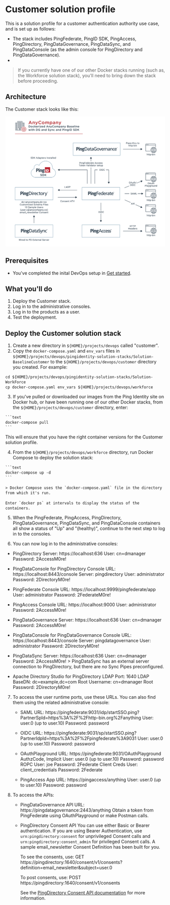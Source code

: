 # Customer solution profile

This is a solution profile for a customer authentication authority use case, and is set up as follows:

  * The stack includes PingFederate, PingID SDK, PingAccess, PingDirectory, PingDataGovernance, PingDataSync, and PingDataConsole (as the admin console for PingDirectory and PingDataGovernance).
  *

> If you currently have one of our other Docker stacks running (such as, the Workforce solution stack), you'll need to bring down the stack before proceeding.

## Architecture

The Customer stack looks like this:

![Customer solution diagram](customerStack.png)

## Prerequisites

  * You've completed the inital DevOps setup in [Get started](getStarted.md).

## What you'll do

  1. Deploy the Customer stack.
  2. Log in to the administrative consoles.
  3. Log in to the products as a user.
  4. Test the deployment.

## Deploy the Customer solution stack

  1. Create a new directory in `${HOME}/projects/devops` called "customer".
  2. Copy the `docker-compose.yaml` and `env_vars` files in `${HOME}/projects/devops/pingidentity-solution-stacks/Solution-BaselineCustomer` to the `${HOME}/projects/devops/customer` directory you created. For example:

  ```text
  cd ${HOME}/projects/devops/pingidentity-solution-stacks/Solution-WorkForce
  cp docker-compose.yaml env_vars ${HOME}/projects/devops/workforce
  ```

  3. If you've pulled or downloaded our images from the Ping Identity site on Docker hub, or have been running one of our other Docker stacks, from the `${HOME}/projects/devops/customer` directory, enter:

    ```text
    docker-compose pull
    ```

   This will ensure that you have the right container versions for the Customer solution profile.

  4. From the `${HOME}/projects/devops/workforce` directory, run Docker Compose to deploy the solution stack:

    ```text
    docker-compose up -d
    ```

    > Docker Compose uses the `docker-compose.yaml` file in the directory from which it's run.

    Enter `docker ps` at intervals to display the status of the containers.

  5. When the PingFederate, PingAccess, PingDirectory, PingDataGovernance, PingDataSync, and PingDataConsole containers all show a status of "Up" and "(healthy)", continue to the next step to log in to the consoles.

  6. You can now log in to the administrative consoles:

   - PingDirectory
      Server: https://localhost:636
      User: cn=dmanager
      Password: 2AccessM0re!

   - PingDataConsole for PingDirectory
      Console URL: https://localhost:8443/console
      Server: pingdirectory
      User: administrator
      Password: 2DirectoryM0re!

   - PingFederate
      Console URL: https://localhost:9999/pingfederate/app
      User: administrator
      Password: 2FederateM0re!

   - PingAccess
      Console URL: https://localhost:9000
      User: administrator
      Password: 2AccessM0re!

   - PingDataGovernance
      Server: https://localhost:636
      User: cn=dmanager
      Password: 2AccessM0re!

   - PingDataConsole for PingDataGovernance
      Console URL: https://localhost:8443/console
      Server: pingdatagovernance
      User: administrator
      Password: 2DirectoryM0re!

   - PingDataSync
      Server: https://localhost:636
      User: cn=dmanager
      Password: 2AccessM0re!
    > PingDataSync has an external server connection to PingDirectory, but there are *no* Sync Pipes preconfigured.

   - Apache Directory Studio for PingDirectory
      LDAP Port: 1640
      LDAP BaseDN: dc=example,dc=com
      Root Username: cn=dmanager
      Root Password: 2DirectoryM0re!

  7. To access the user runtime ports, use these URLs. You can also find them using the related administrative console:

     * SAML
        URL: https://pingfederate:9031/idp/startSSO.ping?PartnerSpId=https%3A%2F%2Fhttp-bin.org%2Fanything
        User: user.0 (up to user.10)
        Password: password

     * OIDC
        URL: https://pingfederate:9031/sp/startSSO.ping?PartnerIdpId=https%3A%2F%2Fpingfederate%3A9031
        User: user.0 (up to user.10)
        Password: password

     * OAuthPlayground
        URL: https://pingfederate:9031/OAuthPlayground
        AuthzCode, Implicit
          User: user.0 (up to user.10)
          Password: password
        ROPC
          User: joe
          Password: 2Federate
        Client Creds
         User: client_credentials
         Password: 2Federate

     * PingAccess App
        URL: https://pingaccess/anything
        User: user.0 (up to user.10)
        Password: password

  8. To access the APIs:

     * PingDataGovernance API
        URL: https://pingdatagovernance:2443/anything
        Obtain a token from PingFederate using OAuthPlayground or make Postman calls.

     * PingDirectory Consent API
        You can use either Basic or Bearer authentication. If you are using Bearer Authentication, use `urn:pingdirectory:consent` for unprivileged Consent calls and `urn:pingdirectory:consent_admin` for privileged Consent calls. A sample email_newsletter Consent Definition has been built for you.

        To see the consents, use: GET https://pingdirectory:1640/consent/v1/consents?definition=email_newsletter&subject=user.0

        To post consents, use: POST https://pingdirectory:1640/consent/v1/consents

        See the [PingDirectory Consent API documentation](https://apidocs.pingidentity.com/pingdirectory/consent/v1/api/guide/index.html) for more information.
